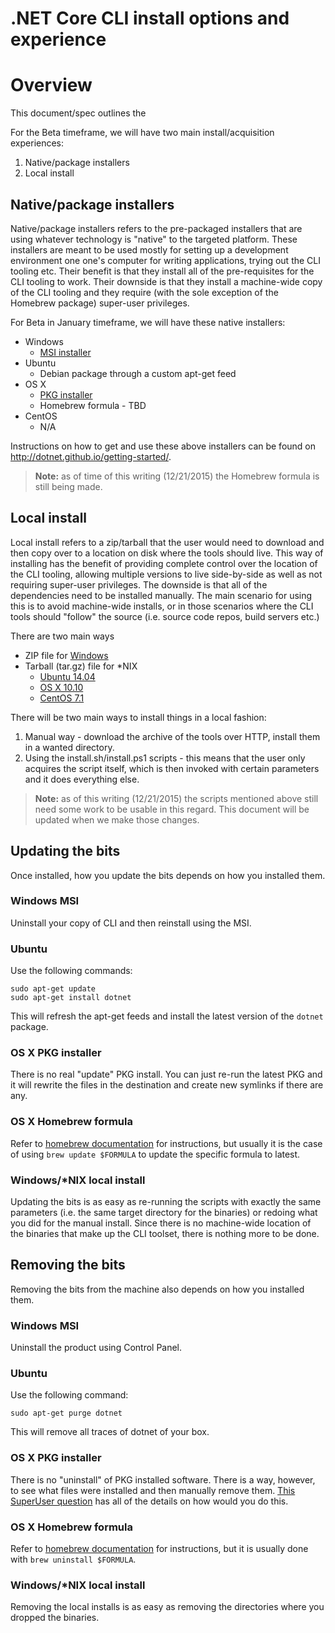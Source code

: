 .NET Core CLI install options and experience
============================================

# Overview
This document/spec outlines the 

For the Beta timeframe, we will have two main install/acquisition experiences:

1. Native/package installers
2. Local install

## Native/package installers

Native/package installers refers to the pre-packaged installers that are using whatever technology is "native" to the targeted platform. These installers are meant to be used mostly for setting up a development environment one one's computer for writing applications, trying out the CLI tooling etc. Their benefit is that they install all of the pre-requisites for the CLI tooling to work. Their downside is that they install a machine-wide copy of the CLI tooling and they require (with the sole exception of the Homebrew package) super-user privileges. 

For Beta in January timeframe, we will have these native installers:

* Windows
	* [MSI installer](https://dotnetcli.blob.core.windows.net/dotnet/dev/Installers/Latest/dotnet-win-x64.latest.msi)
* Ubuntu
	* Debian package through a custom apt-get feed
* OS X
	* [PKG installer](https://dotnetcli.blob.core.windows.net/dotnet/dev/Installers/Latest/dotnet-osx-x64.latest.pkg)
	* Homebrew formula - TBD
* CentOS
  * N/A

Instructions on how to get and use these above installers can be found on http://dotnet.github.io/getting-started/. 

>**Note:** as of time of this writing (12/21/2015) the Homebrew formula is still being made. 

## Local install

Local install refers to a zip/tarball that the user would need to download and then copy over to a location on disk where the tools should live. This way of installing has the benefit of providing complete control over the location of the CLI tooling, allowing multiple versions to live side-by-side as well as not requiring super-user privileges. The downside is that all of the dependencies need to be installed manually. The main scenario for using this is to avoid machine-wide installs, or in those scenarios where the CLI tools should "follow" the source (i.e. source code repos, build servers etc.) 

There are two main ways

* ZIP file for [Windows](https://dotnetcli.blob.core.windows.net/dotnet/dev/Installers/Latest/dotnet-win-x64.latest.msi)
* Tarball (tar.gz) file for *NIX
  * [Ubuntu 14.04](https://dotnetcli.blob.core.windows.net/dotnet/dev/Binaries/Latest/dotnet-linux-x64.latest.tar.gz)
  * [OS X 10.10](https://dotnetcli.blob.core.windows.net/dotnet/dev/Binaries/Latest/dotnet-osx-x64.latest.tar.gz)
  * [CentOS 7.1](https://dotnetcli.blob.core.windows.net/dotnet/dev/Binaries/Latest/dotnet-centos-x64.latest.tar.gz)

There will be two main ways to install things in a local fashion:

1. Manual way - download the archive of the tools over HTTP, install them in a wanted directory. 
2. Using the install.sh/install.ps1 scripts - this means that the user only acquires the script itself, which is then invoked with certain parameters and it does everything else. 

>**Note:** as of this writing (12/21/2015) the scripts mentioned above still need some work to be usable in this regard. This document will be updated when we make those changes. 

## Updating the bits

Once installed, how you update the bits depends on how you installed them. 

### Windows MSI 
Uninstall your copy of CLI and then reinstall using the MSI. 

### Ubuntu 
Use the following commands:

    sudo apt-get update
    sudo apt-get install dotnet

This will refresh the apt-get feeds and install the latest version of the `dotnet` package. 

### OS X PKG installer
There is no real "update" PKG install. You can just re-run the latest PKG and it will rewrite the files in the destination and create new symlinks if there are any. 

### OS X Homebrew formula
Refer to [homebrew documentation](https://github.com/Homebrew/homebrew/tree/master/share/doc/homebrew#readme) for instructions, but usually it is the case of using `brew update $FORMULA` to update the specific formula to latest. 

### Windows/*NIX local install
Updating the bits is as easy as re-running the scripts with exactly the same parameters (i.e. the same target directory for the binaries) or redoing what you did for the manual install. Since there is no machine-wide location of the binaries that make up the CLI toolset, there is nothing more to be done. 

## Removing the bits
Removing the bits from the machine also depends on how you installed them. 

### Windows MSI 
Uninstall the product using Control Panel. 

### Ubuntu 
Use the following command:

    sudo apt-get purge dotnet 
This will remove all traces of dotnet of your box. 

### OS X PKG installer
There is no "uninstall" of PKG installed software. There is a way, however, to see what files were installed and then manually remove them. [This SuperUser question](http://superuser.com/questions/36567/how-do-i-uninstall-any-apple-pkg-package-file) has all of the details on how would you do this.

### OS X Homebrew formula
Refer to [homebrew documentation](https://github.com/Homebrew/homebrew/tree/master/share/doc/homebrew#readme) for instructions, but it is usually done with `brew uninstall $FORMULA`. 

### Windows/*NIX local install
Removing the local installs is as easy as removing the directories where you dropped the binaries. 

